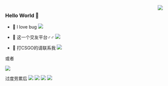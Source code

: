 <img align="right" src="https://github-readme-stats.vercel.app/api?username=chao325&show_icons=true&icon_color=CE1D2D&text_color=718096&bg_color=ffffff&hide_title=true" />

###  Hello World  👋


- :meat_on_bone: l love bug
[![](https://img.shields.io/badge/-JavaScript-DC143C?style=for-the-badge&logo=javascript&logoColor=ffffff)](https://www.w3school.com.cn/js/index.asp)


- :hammer: 这一个交友平台♂♂
[![](https://img.shields.io/badge/-Steam-DC143C?style=for-the-badge&logo=steam&logoColor=#000000)](https://store.steampowered.com/)


- :ram: 打CSGO的请联系我
[![](https://img.shields.io/badge/-CS:GO-DC143C?style=for-the-badge&logo=Counter-Strike&logoColor=#000000)](https://store.steampowered.com/app/730/CounterStrike_Global_Offensive/)

或者

[![](https://img.shields.io/badge/-EpicGames-DC143C?style=for-the-badge&logo=EpicGames&logoColor=#000000)](https://www.epicgames.com/site/zh-CN/home)


过度劳累后
[![](https://img.shields.io/badge/-Vue-DC143C?style=for-the-badge&logo=Vue&logoColor=#000000)](https://www.epicgames.com/site/zh-CN/home)
[![](https://img.shields.io/badge/-React-DC143C?style=for-the-badge&logo=React&logoColor=#000000)](https://www.epicgames.com/site/zh-CN/home)
[![](https://img.shields.io/badge/-Flutter-DC143C?style=for-the-badge&logo=Flutter&logoColor=#000000)](https://www.epicgames.com/site/zh-CN/home)
[![](https://img.shields.io/badge/-Dart-DC143C?style=for-the-badge&logo=Dart&logoColor=#000000)](https://www.epicgames.com/site/zh-CN/home)



